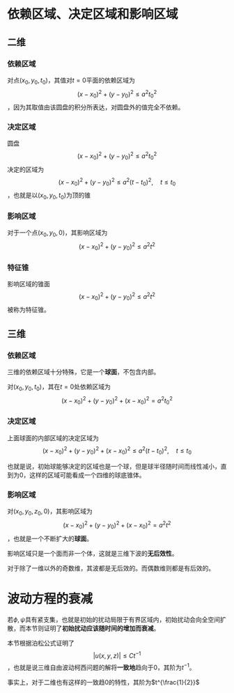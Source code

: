 # 依赖区域、决定区域和影响区域

## 二维

### 依赖区域

对点$(x_0,y_0,t_0)$，其值对$t=0$平面的依赖区域为$$(x-x_0)^2+(y-y_0)^2\leq a^2t_0^2 $$，因为其取值由该圆盘的积分所表达，对圆盘外的值完全不依赖。

### 决定区域

圆盘$$(x-x_0)^2+(y-y_0)^2\leq a^2t_0^2 $$决定的区域为$$(x-x_0)^2+(y-y_0)^2\leq a^2(t-t_0)^2,\quad t\leq t_0 $$，也就是以$(x_0,y_0,t_0)$为顶的锥

### 影响区域

对于一个点$(x_0,y_0,0)$，其影响区域为$$(x-x_0)^2+(y-y_0)^2\leq a^2t^2 $$

### 特征锥

影响区域的锥面$$(x-x_0)^2+(y-y_0)^2\leq a^2t^2 $$被称为特征锥。

## 三维

### 依赖区域

三维的依赖区域十分特殊，它是一个**球面**，不包含内部。

对$(x_0,y_0,t_0)$，其在$t=0$处依赖区域为$$(x-x_0)^2+(y-y_0)^2+(x-x_0)^2=a^2t_0^2 $$

### 决定区域

上面球面的内部区域的决定区域为$$(x-x_0)^2+(y-y_0)^2+(x-x_0)^2\leq a^2(t-t_0)^2,\quad t\leq t_0 $$

也就是说，初始球能够决定的区域也是一个球，但是球半径随时间而线性减小，直到为$0$，这样的区域可能看成一个四维的球底锥体。

### 影响区域


对$(x_0,y_0,z_0,0)$，其影响区域为$$(x-x_0)^2+(y-y_0)^2+(x-x_0)^2=a^2t^2 $$，也就是一个不断扩大的**球面**。

影响区域只是一个面而非一个体，这就是三维下波的**无后效性**。

对于除了一维以外的奇数维，其波都是无后效的。而偶数维则都是有后效的。

# 波动方程的衰减

若$\phi,\psi$具有紧支集，也就是初始的扰动局限于有界区域内，初始扰动会向全空间扩散，而本节则证明了**初始扰动应该随时间的增加而衰减**。

本节根据泊松公式证明了$$|u(x,y,z)|\leq Ct^{-1} $$，也就是说三维自由波动柯西问题的解将**一致地**趋向于$0$，其阶为$t^{-1}$。

事实上，对于二维也有这样的一致趋$0$的特性，其阶为$t^{\frac{1}{2}}$

